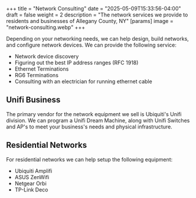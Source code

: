 +++
title = "Network Consulting"
date = "2025-05-09T15:33:56-04:00"
draft = false
weight = 2
description = "The network services we provide to residents and businesses of Allegany County, NY"
[params]
image = "network-consulting.webp"
+++

Depending on your networking needs, we can help design, build networks, and configure network devices. We can provide the following service:

- Network device discovery
- Figuring out the best IP address ranges (RFC 1918)
- Ethernet Terminations
- RG6 Terminations
- Consulting with an electrician for running ethernet cable

## Unifi Business

The primary vendor for the network equipment we sell is Ubiquiti's Unifi division. We can program a Unifi Dream Machine, along with Unifi Switches and AP's to meet your business's needs and physical infrastructure.

## Residential Networks

For residential networks we can help setup the following equipment:

- Ubiquiti Amplifi
- ASUS ZenWifi
- Netgear Orbi
- TP-Link Deco